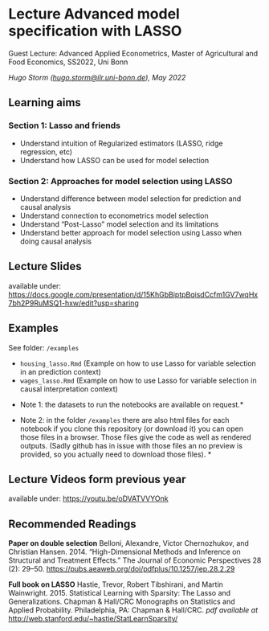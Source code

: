 # Lecture Advanced model specification with LASSO

Guest Lecture: Advanced Applied Econometrics, Master of Agricultural and 
Food Economics, SS2022, Uni Bonn 
  
*Hugo Storm (hugo.storm@ilr.uni-bonn.de),  May 2022*


## Learning aims

### Section 1: Lasso and friends
- Understand intuition of Regularized estimators (LASSO, ridge regression, etc) 
- Understand how LASSO can be used for model selection 

### Section 2: Approaches for model selection using LASSO  
- Understand difference between model selection for prediction and causal analysis
- Understand connection to econometrics model selection 
- Understand “Post-Lasso” model selection and its limitations
- Understand better approach for model selection using Lasso when doing causal analysis


## Lecture Slides 
available under: https://docs.google.com/presentation/d/15KhGbBiptpBqisdCcfm1GV7wqHx7bh2P9RuMSQ1-hxw/edit?usp=sharing

## Examples
See folder: ```/examples``` 

- ```housing_lasso.Rmd```  (Example on how to use Lasso for variable selection 
in an prediction context)
- ```wages_lasso.Rmd``` (Example on how to use Lasso for variable selection in 
causal interpretation context)

* Note 1: the datasets to run the notebooks are available on request.* 

* Note 2: in the folder ```/examples``` there are also html files for each 
notebook if you clone this repository (or download it) you can open those 
files in a browser. Those files give the code as well as rendered outputs. 
(Sadly github has in issue with those files an no preview is provided, so you 
actually need to download those files). * 


## Lecture Videos form previous year
available under: https://youtu.be/oDVATVVYOnk


## Recommended Readings

**Paper on double selection**
Belloni, Alexandre, Victor Chernozhukov, and Christian Hansen. 2014. “High-Dimensional Methods and Inference on Structural and Treatment Effects.” The Journal of Economic Perspectives 28 (2): 29–50. https://pubs.aeaweb.org/doi/pdfplus/10.1257/jep.28.2.29


**Full book on LASSO**
Hastie, Trevor, Robert Tibshirani, and Martin Wainwright. 2015. Statistical Learning with Sparsity: The Lasso and Generalizations. Chapman & Hall/CRC Monographs on Statistics and Applied Probability. Philadelphia, PA: Chapman & Hall/CRC. *pdf available at* http://web.stanford.edu/~hastie/StatLearnSparsity/



